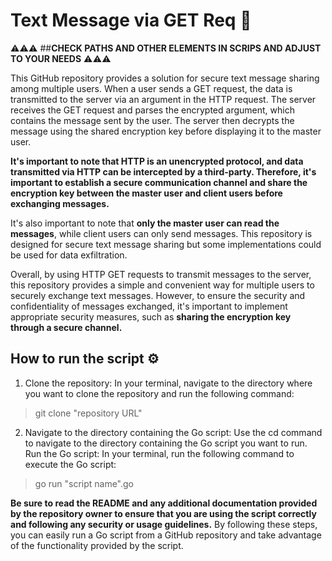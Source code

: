 # Text Message via GET Req 🔏

⚠️⚠️⚠️ ##**CHECK PATHS AND OTHER ELEMENTS IN SCRIPS AND ADJUST TO YOUR NEEDS** ⚠️⚠️⚠️

This GitHub repository provides a solution for secure text message sharing among multiple users.
When a user sends a GET request, the data is transmitted to the server via an argument in the HTTP request. The server receives the GET request and           parses the encrypted argument, which contains the message sent by the user. The server then decrypts the message using the shared encryption key before displaying it to the master user.

**It's important to note that HTTP is an unencrypted protocol, and data transmitted via HTTP can be intercepted by a third-party. Therefore, it's important to establish a secure communication channel and share the encryption key between the master user and client users before exchanging messages.**

It's also important to note that **only the master user can read the messages**, while client users can only send messages. This repository is designed for secure text message sharing but some implementations could be used for data exfiltration.

Overall, by using HTTP GET requests to transmit messages to the server, this repository provides a simple and convenient way for multiple users to securely exchange text messages. However, to ensure the security and confidentiality of messages exchanged, it's important to implement appropriate security measures, such as **sharing the encryption key through a secure channel.**

## How to run the script ⚙️

1. Clone the repository: In your terminal, navigate to the directory where you want to clone the repository and run the following command:
> git clone "repository URL"
2. Navigate to the directory containing the Go script: Use the cd command to navigate to the directory containing the Go script you want to run.
Run the Go script: In your terminal, run the following command to execute the Go script:
> go run "script name".go

**Be sure to read the README and any additional documentation provided by the repository owner to ensure that you are using the script correctly and following any security or usage guidelines.**
By following these steps, you can easily run a Go script from a GitHub repository and take advantage of the functionality provided by the script.
